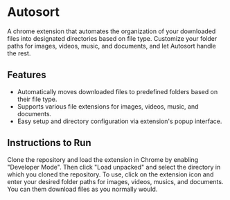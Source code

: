 # Autosort

A chrome extension that automates the organization of your downloaded files into designated directories based on file type. Customize your folder paths for images, videos, music, and documents, and let Autosort handle the rest.

## Features
- Automatically moves downloaded files to predefined folders based on their file type.
- Supports various file extensions for images, videos, music, and documents.
- Easy setup and directory configuration via extension's popup interface.

## Instructions to Run
Clone the repository and load the extension in Chrome by enabling "Developer Mode". Then click "Load unpacked" and select the directory in which you cloned the repository. To use, click on the extension icon and enter your desired folder paths for images, videos, musics, and documents. You can them download files as you normally would. 
